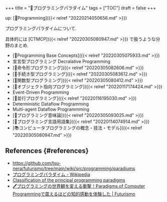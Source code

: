 +++
title = "📁プログラミングパラダイム"
tags = ["TOC"]
draft = false
+++

up: [📂Programming]({{< relref "20220214050656.md" >}})

プログラミングパラダイムについて.

具体的には [CTMCP]({{< relref "20220305080947.md" >}}) で扱うような分野のまとめ.

-   [:pencil:Programming Base Concepts]({{< relref "20220305075933.md" >}})
-   宣言型プログラミング Decralative Programming
-   [📝命令形プログラミング]({{< relref "20220305082606.md" >}})
-   [📝手続き型プログラミング]({{< relref "20220305083612.md" >}})
-   [📝関数型プログラミング]({{< relref "20220305080412.md" >}})
-   [📝オブジェクト指向プログラミング]({{< relref "20220117174424.md" >}})
-   Event-Driven Programming
-   [📝並行プログラミング]({{< relref "20220116195030.md" >}})
-   Deterministic Dataflow Programming
-   Multi-agent Dataflow Programmming
-   [📝プログラミング意味論]({{< relref "20220305093025.md" >}})
-   [📝プログラミング言語用語集]({{< relref "20220114074914.md" >}})
-   [📚コンピュータプログラミングの概念・技法・モデル]({{< relref "20220305080947.md" >}})


## References {#references}

-   <https://github.com/tsu-nera/futurismo/tree/main/wiki/src/programming/paradiums>
-   [プログラミングパラダイム - Wikipedia](http://ja.wikipedia.org/wiki/%E3%83%97%E3%83%AD%E3%82%B0%E3%83%A9%E3%83%9F%E3%83%B3%E3%82%B0%E3%83%91%E3%83%A9%E3%83%80%E3%82%A4%E3%83%A0)
-   [Classification of the principal programming paradigms](http://www.info.ucl.ac.be/~pvr/paradigms.html)
-   [🖊プログラミングの世界観を変える衝撃！Paradigms of Computer Programmingで震えるほどの知的感動を体験した | Futurismo](https://futurismo.biz/archives/2427/)
